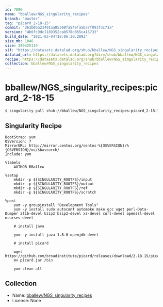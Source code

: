 ```yaml
---
id: 7896
name: "bballew/NGS_singularity_recipes"
branch: "master"
tag: "picard_2-18-15"
commit: "261b0ba21401aa85360fa54efa5ba7f093fdc71a"
version: "4b6fc9dc7189352ca0578d855ca15733"
build_date: "2021-03-04T18:06:30.289Z"
size_mb: 1046
size: 350425119
sif: "https://datasets.datalad.org/shub/bballew/NGS_singularity_recipes/picard_2-18-15/2021-03-04-261b0ba2-4b6fc9dc/4b6fc9dc7189352ca0578d855ca15733.simg"
datalad_url: https://datasets.datalad.org?dir=/shub/bballew/NGS_singularity_recipes/picard_2-18-15/2021-03-04-261b0ba2-4b6fc9dc/
recipe: https://datasets.datalad.org/shub/bballew/NGS_singularity_recipes/picard_2-18-15/2021-03-04-261b0ba2-4b6fc9dc/Singularity
collection: bballew/NGS_singularity_recipes
---
```


# bballew/NGS_singularity_recipes:picard_2-18-15

```bash
$ singularity pull shub://bballew/NGS_singularity_recipes:picard_2-18-15
```

## Singularity Recipe

```singularity
BootStrap: yum
OSVersion: 7
MirrorURL: http://mirror.centos.org/centos-%{OSVERSION}/%{OSVERSION}/os/$basearch/
Include: yum

%labels
    AUTHOR BBallew

%setup
    mkdir -p ${SINGULARITY_ROOTFS}/input
    mkdir -p ${SINGULARITY_ROOTFS}/output
    mkdir -p ${SINGULARITY_ROOTFS}/ref
    mkdir -p ${SINGULARITY_ROOTFS}/scratch
    
%post
    yum -y groupinstall "Development Tools"
    yum -y install sudo autoconf automake make gcc wget perl-Data-Dumper zlib-devel bzip2 bzip2-devel xz-devel curl-devel openssl-devel ncurses-devel

    # install java

    yum -y install java-1.8.0-openjdk-devel

    # install picard

    wget https://github.com/broadinstitute/picard/releases/download/2.18.15/picard.jar
    mv picard.jar /bin
    
    yum clean all
```

## Collection

 - Name: [bballew/NGS_singularity_recipes](https://github.com/bballew/NGS_singularity_recipes)
 - License: None

